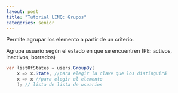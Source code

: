 ```yaml
---
layout: post
title: "Tutorial LINQ: Grupos"
categories: senior
---
```


Permite agrupar los elemento a partir<!--more--> de un criterio.

Agrupa usuario según el estado en que se encuentren (PE: activos, inactivos, borrados)

```csharp
var listOfStates = users.GroupBy(
    x => x.State, //para elegir la clave que los distinguirá
    x => x //para elegir el elemento
    ); // lista de lista de usuarios
```
